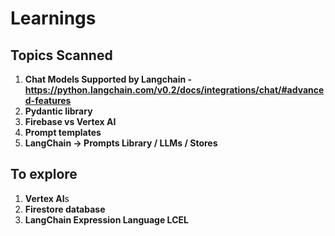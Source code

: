 # Learnings

## Topics Scanned

1. **Chat Models Supported by Langchain - https://python.langchain.com/v0.2/docs/integrations/chat/#advanced-features**
2. **Pydantic library**
3. **Firebase vs Vertex AI**
4. **Prompt templates**
5. **LangChain -> Prompts Library / LLMs / Stores**

## To explore

1. **Vertex AI**s
2. **Firestore database**
3. **LangChain Expression Language LCEL**
